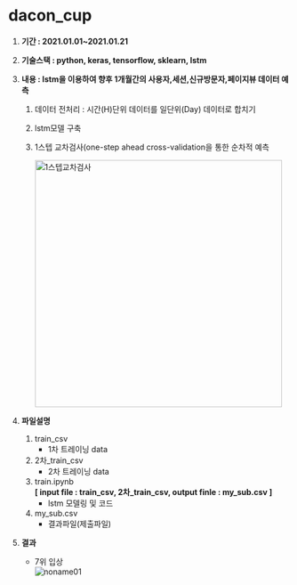 # dacon_cup

1. **기간 : 2021.01.01~2021.01.21**

2. **기술스택 : python, keras, tensorflow, sklearn, lstm**

3. **내용 : lstm을 이용하여 향후 1개월간의 사용자,세션,신규방문자,페이지뷰 데이터 예측**
    1. 데이터 전처리 : 시간(H)단위 데이터를 일단위(Day) 데이터로 합치기
    2. lstm모델 구축
    3. 1스텝 교차검사(one-step ahead cross-validation을 통한 순차적 예측
      
        <img width="444" alt="1스텝교차검사" src="https://user-images.githubusercontent.com/50386280/106535264-34e69500-6539-11eb-97d0-befc49bef049.png">

4. **파일설명**
    1. train_csv 
        - 1차 트레이닝 data
    2. 2차_train_csv  
        - 2차 트레이닝 data
    3. train.ipynb  
        **[ input file : train_csv, 2차_train_csv, output finle : my_sub.csv ]**
        - lstm 모델링 및 코드
    4. my_sub.csv
        - 결과파일(제출파일)


5. **결과**
    - 7위 입상  
    ![noname01](https://user-images.githubusercontent.com/50386280/107297685-38d56280-6ab7-11eb-9360-20a9be49e85e.jpg)
